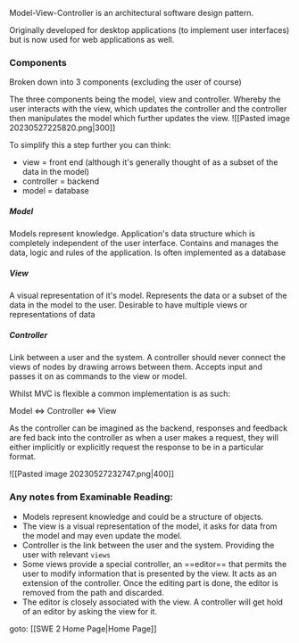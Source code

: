 Model-View-Controller is an architectural software design pattern.

Originally developed for desktop applications (to implement user interfaces) but is now used for web applications as well.

### Components
Broken down into 3 components (excluding the user of course)

The three components being the model, view and controller. Whereby the user interacts with the view, which updates the controller and the controller then manipulates the model which further updates the view.
![[Pasted image 20230527225820.png|300]]

To simplify this a step further you can think:
- view = front end (although it's generally thought of as a subset of the data in the model)
- controller = backend
- model = database

##### Model
Models represent knowledge.
Application's data structure which is completely independent of the user interface. Contains and manages the data, logic and rules of the application. Is often implemented as a database

##### View
A visual representation of it's model.
Represents the data or a subset of the data in the model to the user. Desirable to have multiple views or representations of data

##### Controller
Link between a user and the system. A controller should never connect the views of nodes by drawing arrows between them.
Accepts input and passes it on as commands to the view or model.

Whilst MVC is flexible a common implementation is as such:

Model <=> Controller <=> View

As the controller can be imagined as the backend, responses and feedback are fed back into the controller as when a user makes a request, they will either implicitly or explicitly request the response to be in a particular format.

![[Pasted image 20230527232747.png|400]]

### Any notes from Examinable Reading:

- Models represent knowledge and could be a structure of objects.
- The view is a visual representation of the model, it asks for data from the model and may even update the model.
- Controller is the link between the user and the system. Providing the user with relevant `views`
- Some views provide a special controller, an ==editor== that permits the user to modify information that is presented by the view. It acts as an extension of the controller. Once the editing part is done, the editor is removed from the path and discarded.
- The editor is closely associated with the view. A controller will get hold of an editor by asking the view for it.


goto: [[SWE 2 Home Page|Home Page]]
